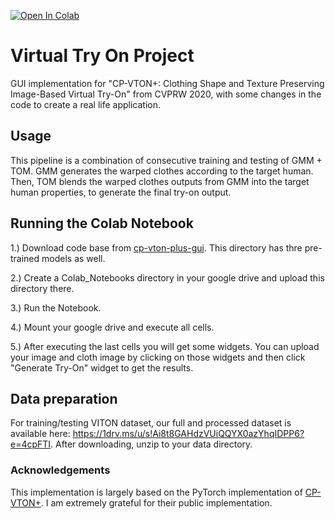 [![Open In Colab](https://colab.research.google.com/assets/colab-badge.svg)](https://colab.research.google.com/drive/1HePmfbqD-MUb8jtpUZ9NFssodpgSJcy8?usp=sharing)


# Virtual Try On Project
GUI implementation for "CP-VTON+: Clothing Shape and Texture Preserving Image-Based Virtual Try-On" from CVPRW 2020, with some changes in the code to create a real life application.

	
## Usage
This pipeline is a combination of consecutive training and testing of GMM + TOM. GMM generates the warped clothes according to the target human. Then, TOM blends the warped clothes outputs from GMM into the target human properties, to generate the final try-on output.

## Running the Colab Notebook

1.) Download code base from [cp-vton-plus-gui](https://drive.google.com/drive/folders/1FbS8tMAJaq8mZeRLpe-x12rfgG6XDKz7?usp=sharing). This directory has thre pre-trained models 
as well.

2.) Create a Colab_Notebooks directory in your google drive and upload this directory there.

3.) Run the Notebook.

4.) Mount your google drive and execute all cells.

5.) After executing the last cells you will get some widgets. You can upload your image and cloth image by clicking on those widgets and then click "Generate Try-On" widget
    to get the results.
    
## Data preparation
For training/testing VITON dataset, our full and processed dataset is available here: https://1drv.ms/u/s!Ai8t8GAHdzVUiQQYX0azYhqIDPP6?e=4cpFTI. After downloading, unzip to your data directory.


### Acknowledgements
This implementation is largely based on the PyTorch implementation of [CP-VTON+](https://github.com/minar09/cp-vton-plus). I am extremely grateful for their public implementation.
